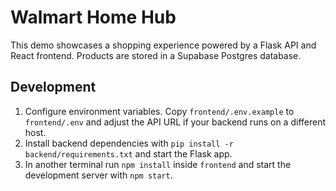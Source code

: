 # Walmart Home Hub

This demo showcases a shopping experience powered by a Flask API and React frontend. Products are stored in a Supabase Postgres database.

## Development

1. Configure environment variables. Copy `frontend/.env.example` to `frontend/.env` and adjust the API URL if your backend runs on a different host.
2. Install backend dependencies with `pip install -r backend/requirements.txt` and start the Flask app.
3. In another terminal run `npm install` inside `frontend` and start the development server with `npm start`.
